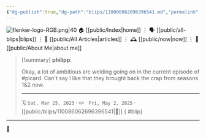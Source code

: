 ```yaml
---
{"dg-publish":true,"dg-path":"blips/110086062696396541.md","permalink":"/blips/110086062696396541/","title":"philipp on mastodon @ 2023-03-25","created":"2023-03-25T21:33:29","updated":"2025-05-02T08:50:43"}
---
```



<div class="transclusion internal-embed is-loaded"><div class="markdown-embed">




![flenker-logo-RGB.png|40](/img/user/attachments/flenker-logo-RGB.png)
🏠 [[public/Index\|home]]  ⋮ 🗣️ [[public/all-blips\|blips]] ⋮  📝 [[public/All Articles\|articles]]  ⋮ 🕰️ [[public/now\|now]] ⋮ 🪪 [[public/About Me\|about me]]


</div></div>


> [!summary] **philipp**:
>
> Okay, a lot of ambitious arc welding going on in the current episode of #picard. Can't say I like that they brought back the crap from seasons 1&2 now.
> - - -
>
> 🗓️ <code>Sat, Mar 25, 2023</code>  · ✏️ <code> Fri, May 2, 2025</code>  · [[public/blips/110086062696396541\|🔗]]
{ #blip}


- - -

 👾
